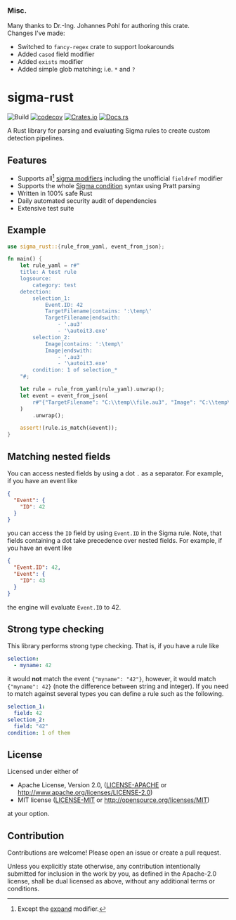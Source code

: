 ### Misc.
Many thanks to Dr.-Ing. Johannes Pohl for authoring this crate.  
Changes I've made:
- Switched to `fancy-regex` crate to support lookarounds
- Added `cased` field modifier
- Added `exists` modifier
- Added simple glob matching; i.e. `*` and `?`

# sigma-rust

![Build](https://github.com/jopohl/sigma-rust/actions/workflows/ci.yml/badge.svg)
[![codecov](https://codecov.io/github/jopohl/sigma-rust/graph/badge.svg?token=6SOQK71524)](https://codecov.io/github/jopohl/sigma-rust)
[![Crates.io](https://img.shields.io/crates/v/sigma-rust)](https://crates.io/crates/sigma-rust)
[![Docs.rs](https://docs.rs/sigma-rust/badge.svg)](https://docs.rs/sigma-rust)

A Rust library for parsing and evaluating Sigma rules to create custom detection pipelines.

## Features

- Supports all[^1] [sigma modifiers](https://sigmahq.io/docs/basics/modifiers.html) including the unofficial `fieldref`
  modifier
- Supports the whole [Sigma condition](https://sigmahq.io/docs/basics/conditions.html) syntax using Pratt parsing
- Written in 100% safe Rust
- Daily automated security audit of dependencies
- Extensive test suite

[^1]: Except the [expand](https://sigmahq.io/docs/basics/modifiers.html#expand) modifier.

## Example

```rust
use sigma_rust::{rule_from_yaml, event_from_json};

fn main() {
    let rule_yaml = r#"
    title: A test rule
    logsource:
        category: test
    detection:
        selection_1:
            Event.ID: 42
            TargetFilename|contains: ':\temp\'
            TargetFilename|endswith:
                - '.au3'
                - '\autoit3.exe'
        selection_2:
            Image|contains: ':\temp\'
            Image|endswith:
                - '.au3'
                - '\autoit3.exe'
        condition: 1 of selection_*
    "#;

    let rule = rule_from_yaml(rule_yaml).unwrap();
    let event = event_from_json(
        r#"{"TargetFilename": "C:\\temp\\file.au3", "Image": "C:\\temp\\autoit4.exe", "Event": {"ID": 42}}"#,
    )
        .unwrap();

    assert!(rule.is_match(&event));
}
```

## Matching nested fields

You can access nested fields by using a dot `.` as a separator. For example, if you have an event like

```json
{
  "Event": {
    "ID": 42
  }
}
```

you can access the `ID` field by using `Event.ID` in the Sigma rule. Note, that fields containing a dot take
precedence over nested fields. For example, if you have an event like

```json
{
  "Event.ID": 42,
  "Event": {
    "ID": 43
  }
}
```

the engine will evaluate `Event.ID` to 42.

## Strong type checking

This library performs strong type checking. That is, if you have a rule like

```yaml
selection:
  - myname: 42
```

it would __not__ match the event `{"myname": "42"}`, however, it would match `{"myname": 42}` (note the difference
between string and integer).
If you need to match against several types you can define a rule such as the following.

```yaml
selection_1:
  field: 42
selection_2:
  field: "42"
condition: 1 of them
```

## License

Licensed under either of

* Apache License, Version 2.0, ([LICENSE-APACHE](LICENSE-APACHE) or <http://www.apache.org/licenses/LICENSE-2.0>)
* MIT license ([LICENSE-MIT](LICENSE-MIT) or <http://opensource.org/licenses/MIT>)

at your option.

## Contribution

Contributions are welcome! Please open an issue or create a pull request.

Unless you explicitly state otherwise, any contribution intentionally submitted for inclusion in the work by you, as
defined in the Apache-2.0 license, shall be dual licensed as above, without any additional terms or conditions.